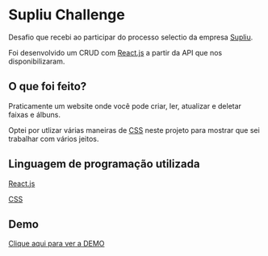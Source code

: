 
# Supliu Challenge

Desafio que recebi ao participar do processo selectio da empresa [Supliu](https://supliu.com.br/).

Foi desenvolvido um CRUD com [React.js](https://pt-br.reactjs.org/) a partir da API que nos disponibilizaram.
## O que foi feito?

Praticamente um website onde você pode criar, ler, atualizar e deletar faixas e álbuns.

Optei por utlizar várias maneiras de [CSS](https://developer.mozilla.org/pt-BR/docs/Web/CSS) neste projeto para mostrar que sei trabalhar com vários jeitos.
## Linguagem de programação utilizada

[React.js](https://pt-br.reactjs.org/)

[CSS](https://developer.mozilla.org/pt-BR/docs/Web/CSS)

## Demo

[Clique aqui para ver a DEMO](https://supliu-challenge.netlify.app/)
